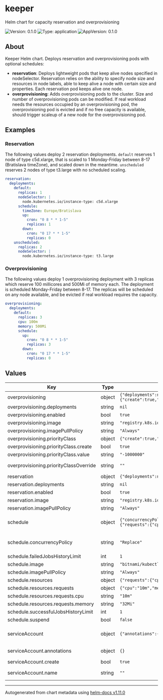 # keeper

Helm chart for capacity reservation and overprovisioning

![Version: 0.1.0](https://img.shields.io/badge/Version-0.1.0-informational?style=flat-square) ![Type: application](https://img.shields.io/badge/Type-application-informational?style=flat-square) ![AppVersion: 0.1.0](https://img.shields.io/badge/AppVersion-0.1.0-informational?style=flat-square)

## About
Keeper Helm chart. Deploys reservation and overprovisioning pods with optional schedules:
- **reservation**: Deploys lightweight pods that keep alive nodes specified in nodeSelector. Reservation relies on the ability to specify node size and resources in node labels, able to keep alive a node with certain size and properties. Each reservation pod keeps alive one node.
- **overprovisioning**: Adds overprovisioning pods to the cluster. Size and number of overprovisioning pods can be modified. If real workload needs the resources occupied by an overprovisioning pod, the overprovisioning pod is evicted and if no free capacity is available, should trigger scaleup of a new node for the overprovisioning pod.

## Examples
### Reservation
The following values deploy 2 reservation deployments. `default` reserves 1 node of type c5d.xlarge, that is scaled to 1 Monday-Friday between 8-17 (Bratislava timeZone), and scaled down in the meantime. `unscheduled` reserves 2 nodes of type t3.large with no scheduled scaling.
```yaml
reservation:
  deployments:
    default:
      replicas: 1
      nodeSelector: |
        node.kubernetes.io/instance-type: c5d.xlarge
      schedule:
        timeZone: Europe/Bratislava
        up:
          cron: "0 8 * * 1-5"
          replicas: 1
        down:
          cron: "0 17 * * 1-5"
          replicas: 0
    unscheduled:
      replicas: 2
      nodeSelector: |
        node.kubernetes.io/instance-type: t3.large
```
### Overprovisioning
The following values deploy 1 overprovisioning deployment with 3 replicas which reserve 100 millicores and 500Mi of memory each. The deployment is scheduled Monday-Friday between 8-17. The replicas will be scheduled on any node available, and be evicted if real workload requires the capacity.
```yaml
overprovisioning:
  deployments:
    default:
      replicas: 3
      cpu: 100m
      memory: 500Mi
      schedule:
        up:
          cron: "0 8 * * 1-5"
          replicas: 3
        down:
          cron: "0 17 * * 1-5"
          replicas: 0
```

## Values

| Key | Type | Default | Description |
|-----|------|---------|-------------|
| overprovisioning | object | `{"deployments":null,"enabled":true,"image":"registry.k8s.io/pause:latest","imagePullPolicy":"Always","priorityClass":{"create":true,"value":"-1000000"},"priorityClassOverride":""}` | Overprovisioning configuration |
| overprovisioning.deployments | string | `nil` | Map of overprovisioning deployments |
| overprovisioning.enabled | bool | `true` | Whether overprovisioning is enabled |
| overprovisioning.image | string | `"registry.k8s.io/pause:latest"` | Overprovisioning image configuration |
| overprovisioning.imagePullPolicy | string | `"Always"` | Overprovisioning imagePullPolicy configuration |
| overprovisioning.priorityClass | object | `{"create":true,"value":"-1000000"}` | Overprovisioning priorityClass configuration |
| overprovisioning.priorityClass.create | bool | `true` | Whether to create overprovisioning priorityClass |
| overprovisioning.priorityClass.value | string | `"-1000000"` | Overprovisioning priorityClass priority |
| overprovisioning.priorityClassOverride | string | `""` | Overprovisioning priorityClass name override, will be used instead of priorityClass created in overprovisioning.priorityClass |
| reservation | object | `{"deployments":null,"enabled":true,"image":"registry.k8s.io/pause:3.9","imagePullPolicy":"Always"}` | Reservation configuration |
| reservation.deployments | string | `nil` | Map of reservation deployments |
| reservation.enabled | bool | `true` | Whether reservation is enabled |
| reservation.image | string | `"registry.k8s.io/pause:3.9"` | Reservation image configuration |
| reservation.imagePullPolicy | string | `"Always"` | Reservation image pull policy |
| schedule | object | `{"concurrencyPolicy":"Replace","failedJobsHistoryLimit":1,"image":"bitnami/kubectl:latest","imagePullPolicy":"Always","resources":{"requests":{"cpu":"10m","memory":"32Mi"}},"successfulJobsHistoryLimit":1,"suspend":false}` | Schedule default values. Individual schedules are set in .Values.reservation.deployments[].schedule and .Values.overprovisioning.deployments[].schedule |
| schedule.concurrencyPolicy | string | `"Replace"` | Concurrency policy https://kubernetes.io/docs/concepts/workloads/controllers/cron-jobs/#concurrency-policy |
| schedule.failedJobsHistoryLimit | int | `1` | Number of failed Jobs to keep |
| schedule.image | string | `"bitnami/kubectl:latest"` | Schedule image configuration |
| schedule.imagePullPolicy | string | `"Always"` | Schedule image imagePullPolicy |
| schedule.resources | object | `{"requests":{"cpu":"10m","memory":"32Mi"}}` | Schedule resources |
| schedule.resources.requests | object | `{"cpu":"10m","memory":"32Mi"}` | Schedule resource requests |
| schedule.resources.requests.cpu | string | `"10m"` | Schedule cpu request |
| schedule.resources.requests.memory | string | `"32Mi"` | Schedule memory request |
| schedule.successfulJobsHistoryLimit | int | `1` | Number of successful Jobs to keep |
| schedule.suspend | bool | `false` | Set to true to suspend the CronJob |
| serviceAccount | object | `{"annotations":{},"create":true,"name":""}` | Service Account, ref: https://kubernetes.io/docs/tasks/configure-pod-container/configure-service-account/ |
| serviceAccount.annotations | object | `{}` | Annotations for service account. Evaluated as a template. Only used if `create` is `true`. |
| serviceAccount.create | bool | `true` | Specifies whether a ServiceAccount should be created |
| serviceAccount.name | string | `""` | Name of the service account to use. If not set and create is true, a name is generated using the fullname template. |

----------------------------------------------
Autogenerated from chart metadata using [helm-docs v1.11.0](https://github.com/norwoodj/helm-docs/releases/v1.11.0)
